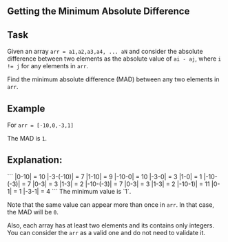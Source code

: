 <h2>Getting the Minimum Absolute Difference</h2>

<h2>Task</h2>

Given an array `arr = a1,a2,a3,a4, ... aN` and consider the absolute difference between two elements as the absolute value of `ai - aj`, where `i != j` for any elements in `arr`. 

Find the minimum absolute difference (MAD) between any two elements in `arr`.

<h2>Example</h2>

For `arr = [-10,0,-3,1]`

The MAD is `1`.
<h2>Explanation:</h2>
```
|0-10| = 10
|-3-(-10)| = 7
|1-10| = 9
|-10-0| = 10
|-3-0| = 3
|1-0| = 1
|-10-(-3)| = 7
|0-3| = 3
|1-3| = 2
|-10-(-3)| = 7
|0-3| = 3
|1-3| = 2
|-10-1)| = 11
|0-1| = 1
|-3-1| = 4
```
The minimum value is `1`.


Note that the same value can appear more than once in `arr`. In that case, the MAD will be `0`.

Also, each array has at least two elements and its contains only integers. You can consider the `arr` as a valid one and do not need to validate it.